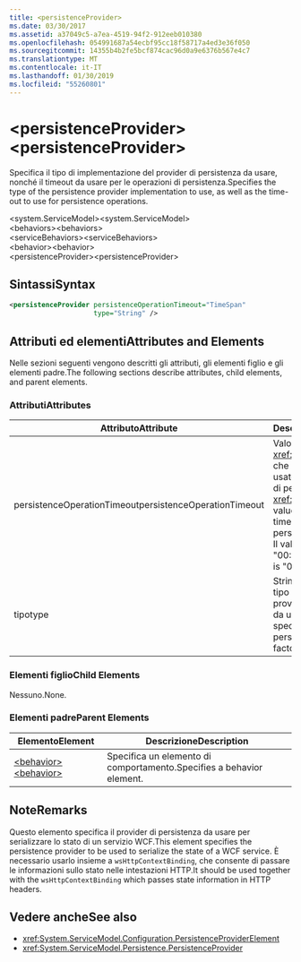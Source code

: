 ```yaml
---
title: <persistenceProvider>
ms.date: 03/30/2017
ms.assetid: a37049c5-a7ea-4519-94f2-912eeb010380
ms.openlocfilehash: 054991687a54ecbf95cc18f58717a4ed3e36f050
ms.sourcegitcommit: 14355b4b2fe5bcf874cac96d0a9e6376b567e4c7
ms.translationtype: MT
ms.contentlocale: it-IT
ms.lasthandoff: 01/30/2019
ms.locfileid: "55260801"
---
```

# <a name="persistenceprovider"></a><span data-ttu-id="4d2e3-101">\<persistenceProvider></span><span class="sxs-lookup"><span data-stu-id="4d2e3-101">\<persistenceProvider></span></span>
<span data-ttu-id="4d2e3-102">Specifica il tipo di implementazione del provider di persistenza da usare, nonché il timeout da usare per le operazioni di persistenza.</span><span class="sxs-lookup"><span data-stu-id="4d2e3-102">Specifies the type of the persistence provider implementation to use, as well as the time-out to use for persistence operations.</span></span>  
  
 <span data-ttu-id="4d2e3-103">\<system.ServiceModel></span><span class="sxs-lookup"><span data-stu-id="4d2e3-103">\<system.ServiceModel></span></span>  
<span data-ttu-id="4d2e3-104">\<behaviors></span><span class="sxs-lookup"><span data-stu-id="4d2e3-104">\<behaviors></span></span>  
<span data-ttu-id="4d2e3-105">\<serviceBehaviors></span><span class="sxs-lookup"><span data-stu-id="4d2e3-105">\<serviceBehaviors></span></span>  
<span data-ttu-id="4d2e3-106">\<behavior></span><span class="sxs-lookup"><span data-stu-id="4d2e3-106">\<behavior></span></span>  
<span data-ttu-id="4d2e3-107">\<persistenceProvider></span><span class="sxs-lookup"><span data-stu-id="4d2e3-107">\<persistenceProvider></span></span>  
  
## <a name="syntax"></a><span data-ttu-id="4d2e3-108">Sintassi</span><span class="sxs-lookup"><span data-stu-id="4d2e3-108">Syntax</span></span>  
  
```xml  
<persistenceProvider persistenceOperationTimeout="TimeSpan"
                     type="String" />
```  
  
## <a name="attributes-and-elements"></a><span data-ttu-id="4d2e3-109">Attributi ed elementi</span><span class="sxs-lookup"><span data-stu-id="4d2e3-109">Attributes and Elements</span></span>  
 <span data-ttu-id="4d2e3-110">Nelle sezioni seguenti vengono descritti gli attributi, gli elementi figlio e gli elementi padre.</span><span class="sxs-lookup"><span data-stu-id="4d2e3-110">The following sections describe attributes, child elements, and parent elements.</span></span>  
  
### <a name="attributes"></a><span data-ttu-id="4d2e3-111">Attributi</span><span class="sxs-lookup"><span data-stu-id="4d2e3-111">Attributes</span></span>  
  
|<span data-ttu-id="4d2e3-112">Attributo</span><span class="sxs-lookup"><span data-stu-id="4d2e3-112">Attribute</span></span>|<span data-ttu-id="4d2e3-113">Descrizione</span><span class="sxs-lookup"><span data-stu-id="4d2e3-113">Description</span></span>|  
|---------------|-----------------|  
|<span data-ttu-id="4d2e3-114">persistenceOperationTimeout</span><span class="sxs-lookup"><span data-stu-id="4d2e3-114">persistenceOperationTimeout</span></span>|<span data-ttu-id="4d2e3-115">Valore di tipo <xref:System.TimeSpan> che specifica il timeout usato per le operazioni di persistenza.</span><span class="sxs-lookup"><span data-stu-id="4d2e3-115">A <xref:System.TimeSpan> value that specifies the time-out used for persistence operations.</span></span> <span data-ttu-id="4d2e3-116">Il valore predefinito è "00: 00:30".</span><span class="sxs-lookup"><span data-stu-id="4d2e3-116">The default is "00:00:30".</span></span>|  
|<span data-ttu-id="4d2e3-117">tipo</span><span class="sxs-lookup"><span data-stu-id="4d2e3-117">type</span></span>|<span data-ttu-id="4d2e3-118">Stringa che specifica il tipo della factory del provider di persistenza da usare.</span><span class="sxs-lookup"><span data-stu-id="4d2e3-118">A string that specifies the type of the persistence provider factory to use.</span></span>|  
  
### <a name="child-elements"></a><span data-ttu-id="4d2e3-119">Elementi figlio</span><span class="sxs-lookup"><span data-stu-id="4d2e3-119">Child Elements</span></span>  
 <span data-ttu-id="4d2e3-120">Nessuno.</span><span class="sxs-lookup"><span data-stu-id="4d2e3-120">None.</span></span>  
  
### <a name="parent-elements"></a><span data-ttu-id="4d2e3-121">Elementi padre</span><span class="sxs-lookup"><span data-stu-id="4d2e3-121">Parent Elements</span></span>  
  
|<span data-ttu-id="4d2e3-122">Elemento</span><span class="sxs-lookup"><span data-stu-id="4d2e3-122">Element</span></span>|<span data-ttu-id="4d2e3-123">Descrizione</span><span class="sxs-lookup"><span data-stu-id="4d2e3-123">Description</span></span>|  
|-------------|-----------------|  
|[<span data-ttu-id="4d2e3-124">\<behavior></span><span class="sxs-lookup"><span data-stu-id="4d2e3-124">\<behavior></span></span>](../../../../../docs/framework/configure-apps/file-schema/wcf/behavior-of-endpointbehaviors.md)|<span data-ttu-id="4d2e3-125">Specifica un elemento di comportamento.</span><span class="sxs-lookup"><span data-stu-id="4d2e3-125">Specifies a behavior element.</span></span>|  
  
## <a name="remarks"></a><span data-ttu-id="4d2e3-126">Note</span><span class="sxs-lookup"><span data-stu-id="4d2e3-126">Remarks</span></span>  
 <span data-ttu-id="4d2e3-127">Questo elemento specifica il provider di persistenza da usare per serializzare lo stato di un servizio WCF.</span><span class="sxs-lookup"><span data-stu-id="4d2e3-127">This element specifies the persistence provider to be used to serialize the state of a WCF service.</span></span> <span data-ttu-id="4d2e3-128">È necessario usarlo insieme a `wsHttpContextBinding`, che consente di passare le informazioni sullo stato nelle intestazioni HTTP.</span><span class="sxs-lookup"><span data-stu-id="4d2e3-128">It should be used together with the `wsHttpContextBinding` which passes state information in HTTP headers.</span></span>  
  
## <a name="see-also"></a><span data-ttu-id="4d2e3-129">Vedere anche</span><span class="sxs-lookup"><span data-stu-id="4d2e3-129">See also</span></span>
- <xref:System.ServiceModel.Configuration.PersistenceProviderElement>
- <xref:System.ServiceModel.Persistence.PersistenceProvider>
